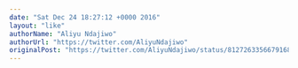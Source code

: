 ```yaml
---
date: "Sat Dec 24 18:27:12 +0000 2016"
layout: "like"
authorName: "Aliyu Ndajiwo"
authorUrl: "https://twitter.com/AliyuNdajiwo"
originalPost: "https://twitter.com/AliyuNdajiwo/status/812726335667916801"
---
```

